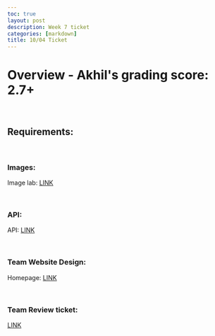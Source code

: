 ```yaml
---
toc: true
layout: post
description: Week 7 ticket
categories: [markdown]
title: 10/04 Ticket
---
```


# Overview - Akhil's grading score: 2.7+

<br>

## Requirements:

<br>

### Images:
Image lab: [LINK](https://tristancopley.github.io/dnhs-blog/jupyter/2022/10/03/image.html)

<br>

### API:
API: [LINK](https://tristancopley.github.io/dnhs-blog/jupyter/2022/10/03/api.html)

<br>

### Team Website Design:
Homepage: [LINK](https://www.figma.com/file/ShIV6SLOs8vvFg6k2c1QJQ/Untitled?node-id=0%3A3)

<br>

### Team Review ticket:
[LINK](https://github.com/AkhilNandhakumar/team-coders/issues/12)

<br>